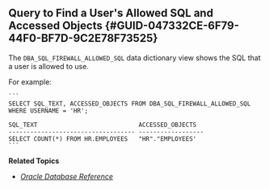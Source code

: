 ##  Query to Find a User's Allowed SQL and Accessed Objects {#GUID-047332CE-6F79-44F0-BF7D-9C2E78F73525} 

The ` DBA_SQL_FIREWALL_ALLOWED_SQL ` data dictionary view shows the SQL that a user is allowed to use. 

For example: 
    
    
    ```
    SELECT SQL_TEXT, ACCESSED_OBJECTS FROM DBA_SQL_FIREWALL_ALLOWED_SQL WHERE USERNAME = 'HR';
     
    SQL_TEXT                            ACCESSED_OBJECTS  
    ----------------------------------- ------------------
    SELECT COUNT(*) FROM HR.EMPLOYEES   "HR"."EMPLOYEES'        
    ```

**Related Topics**

  * [ *Oracle Database Reference*  ](https://docs.oracle.com/pls/topic/lookup?ctx=en/database/oracle/oracle-database/23/sqlfw&id=REFRN-GUID-8C10138B-15B6-49F9-B6EF-5E6D11CA0868)


